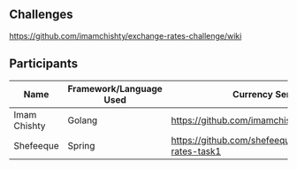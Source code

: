 ## Challenges
https://github.com/imamchishty/exchange-rates-challenge/wiki

## Participants

| Name | Framework/Language Used | Currency Service Repo | CI | Cloud Deployment |
|------|-------------------------|-----------------------|---------------|---------------|
|Imam Chishty | Golang | https://github.com/imamchishty/exchange-rates | [Circle CI]() | TBD | 
|Shefeeque    | Spring | https://github.com/shefeequemohammed/exchange-rates-task1 |      |

